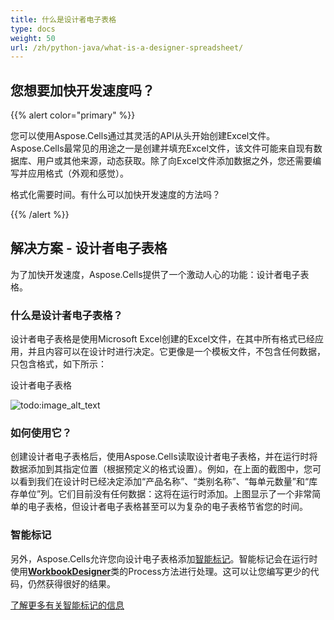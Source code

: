 ```yaml
---
title: 什么是设计者电子表格
type: docs
weight: 50
url: /zh/python-java/what-is-a-designer-spreadsheet/
---
```


## **您想要加快开发速度吗？**

{{% alert color="primary" %}}

您可以使用Aspose.Cells通过其灵活的API从头开始创建Excel文件。Aspose.Cells最常见的用途之一是创建并填充Excel文件，该文件可能来自现有数据库、用户或其他来源，动态获取。除了向Excel文件添加数据之外，您还需要编写并应用格式（外观和感觉）。

格式化需要时间。有什么可以加快开发速度的方法吗？

{{% /alert %}}

## **解决方案 - 设计者电子表格**

为了加快开发速度，Aspose.Cells提供了一个激动人心的功能：设计者电子表格。

### **什么是设计者电子表格？**

设计者电子表格是使用Microsoft Excel创建的Excel文件，在其中所有格式已经应用，并且内容可以在设计时进行决定。它更像是一个模板文件，不包含任何数据，只包含格式，如下所示：

设计者电子表格

![todo:image_alt_text](what-is-a-designer-spreadsheet_1.png)

### **如何使用它？**

创建设计者电子表格后，使用Aspose.Cells读取设计者电子表格，并在运行时将数据添加到其指定位置（根据预定义的格式设置）。例如，在上面的截图中，您可以看到我们在设计时已经决定添加“产品名称”、“类别名称”、“每单元数量”和“库存单位”列。它们目前没有任何数据：这将在运行时添加。上图显示了一个非常简单的电子表格，但设计者电子表格甚至可以为复杂的电子表格节省您的时间。

### **智能标记**

另外，Aspose.Cells允许您向设计电子表格添加[智能标记](/cells/zh/python-java/smart-markers/)。智能标记会在运行时使用[**WorkbookDesigner**](https://reference.aspose.com/cells/python-java/asposecells.api/WorkbookDesigner)类的Process方法进行处理。这可以让您编写更少的代码，仍然获得很好的结果。

[了解更多有关智能标记的信息](/cells/zh/python-java/smart-markers/)
